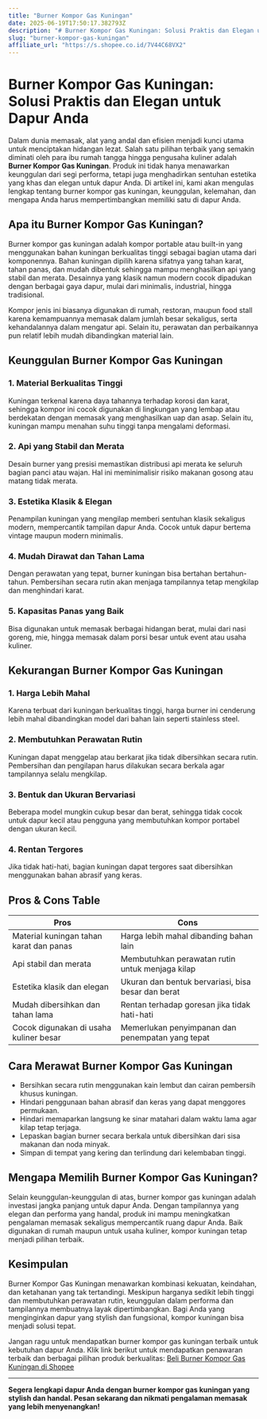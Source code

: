 ```yaml
---
title: "Burner Kompor Gas Kuningan"
date: 2025-06-19T17:50:17.382793Z
description: "# Burner Kompor Gas Kuningan: Solusi Praktis dan Elegan untuk Dapur Anda..."
slug: "burner-kompor-gas-kuningan"
affiliate_url: "https://s.shopee.co.id/7V44C68VX2"
---
```

# Burner Kompor Gas Kuningan: Solusi Praktis dan Elegan untuk Dapur Anda

Dalam dunia memasak, alat yang andal dan efisien menjadi kunci utama untuk menciptakan hidangan lezat. Salah satu pilihan terbaik yang semakin diminati oleh para ibu rumah tangga hingga pengusaha kuliner adalah **Burner Kompor Gas Kuningan**. Produk ini tidak hanya menawarkan keunggulan dari segi performa, tetapi juga menghadirkan sentuhan estetika yang khas dan elegan untuk dapur Anda. Di artikel ini, kami akan mengulas lengkap tentang burner kompor gas kuningan, keunggulan, kelemahan, dan mengapa Anda harus mempertimbangkan memiliki satu di dapur Anda.

## Apa itu Burner Kompor Gas Kuningan?

Burner kompor gas kuningan adalah kompor portable atau built-in yang menggunakan bahan kuningan berkualitas tinggi sebagai bagian utama dari komponennya. Bahan kuningan dipilih karena sifatnya yang tahan karat, tahan panas, dan mudah dibentuk sehingga mampu menghasilkan api yang stabil dan merata. Desainnya yang klasik namun modern cocok dipadukan dengan berbagai gaya dapur, mulai dari minimalis, industrial, hingga tradisional.

Kompor jenis ini biasanya digunakan di rumah, restoran, maupun food stall karena kemampuannya memasak dalam jumlah besar sekaligus, serta kehandalannya dalam mengatur api. Selain itu, perawatan dan perbaikannya pun relatif lebih mudah dibandingkan material lain.

## Keunggulan Burner Kompor Gas Kuningan

### 1. Material Berkualitas Tinggi

Kuningan terkenal karena daya tahannya terhadap korosi dan karat, sehingga kompor ini cocok digunakan di lingkungan yang lembap atau berdekatan dengan memasak yang menghasilkan uap dan asap. Selain itu, kuningan mampu menahan suhu tinggi tanpa mengalami deformasi.

### 2. Api yang Stabil dan Merata

Desain burner yang presisi memastikan distribusi api merata ke seluruh bagian panci atau wajan. Hal ini meminimalisir risiko makanan gosong atau matang tidak merata.

### 3. Estetika Klasik & Elegan

Penampilan kuningan yang mengilap memberi sentuhan klasik sekaligus modern, mempercantik tampilan dapur Anda. Cocok untuk dapur bertema vintage maupun modern minimalis.

### 4. Mudah Dirawat dan Tahan Lama

Dengan perawatan yang tepat, burner kuningan bisa bertahan bertahun-tahun. Pembersihan secara rutin akan menjaga tampilannya tetap mengkilap dan menghindari karat.

### 5. Kapasitas Panas yang Baik

Bisa digunakan untuk memasak berbagai hidangan berat, mulai dari nasi goreng, mie, hingga memasak dalam porsi besar untuk event atau usaha kuliner.

## Kekurangan Burner Kompor Gas Kuningan

### 1. Harga Lebih Mahal

Karena terbuat dari kuningan berkualitas tinggi, harga burner ini cenderung lebih mahal dibandingkan model dari bahan lain seperti stainless steel.

### 2. Membutuhkan Perawatan Rutin

Kuningan dapat menggelap atau berkarat jika tidak dibersihkan secara rutin. Pembersihan dan pengilapan harus dilakukan secara berkala agar tampilannya selalu mengkilap.

### 3. Bentuk dan Ukuran Bervariasi

Beberapa model mungkin cukup besar dan berat, sehingga tidak cocok untuk dapur kecil atau pengguna yang membutuhkan kompor portabel dengan ukuran kecil.

### 4. Rentan Tergores

Jika tidak hati-hati, bagian kuningan dapat tergores saat dibersihkan menggunakan bahan abrasif yang keras.

## Pros & Cons Table

| **Pros**                                   | **Cons**                                        |
|--------------------------------------------|-------------------------------------------------|
| Material kuningan tahan karat dan panas   | Harga lebih mahal dibanding bahan lain        |
| Api stabil dan merata                     | Membutuhkan perawatan rutin untuk menjaga kilap |
| Estetika klasik dan elegan                | Ukuran dan bentuk bervariasi, bisa besar dan berat |
| Mudah dibersihkan dan tahan lama        | Rentan terhadap goresan jika tidak hati-hati  |
| Cocok digunakan di usaha kuliner besar   | Memerlukan penyimpanan dan penempatan yang tepat |

## Cara Merawat Burner Kompor Gas Kuningan

- Bersihkan secara rutin menggunakan kain lembut dan cairan pembersih khusus kuningan.
- Hindari penggunaan bahan abrasif dan keras yang dapat menggores permukaan.
- Hindari memaparkan langsung ke sinar matahari dalam waktu lama agar kilap tetap terjaga.
- Lepaskan bagian burner secara berkala untuk dibersihkan dari sisa makanan dan noda minyak.
- Simpan di tempat yang kering dan terlindung dari kelembaban tinggi.

## Mengapa Memilih Burner Kompor Gas Kuningan?

Selain keunggulan-keunggulan di atas, burner kompor gas kuningan adalah investasi jangka panjang untuk dapur Anda. Dengan tampilannya yang elegan dan performa yang handal, produk ini mampu meningkatkan pengalaman memasak sekaligus mempercantik ruang dapur Anda. Baik digunakan di rumah maupun untuk usaha kuliner, kompor kuningan tetap menjadi pilihan terbaik.

## Kesimpulan

Burner Kompor Gas Kuningan menawarkan kombinasi kekuatan, keindahan, dan ketahanan yang tak tertandingi. Meskipun harganya sedikit lebih tinggi dan membutuhkan perawatan rutin, keunggulan dalam performa dan tampilannya membuatnya layak dipertimbangkan. Bagi Anda yang menginginkan dapur yang stylish dan fungsional, kompor kuningan bisa menjadi solusi tepat.

Jangan ragu untuk mendapatkan burner kompor gas kuningan terbaik untuk kebutuhan dapur Anda. Klik link berikut untuk mendapatkan penawaran terbaik dan berbagai pilihan produk berkualitas: [Beli Burner Kompor Gas Kuningan di Shopee](https://s.shopee.co.id/7V44C68VX2)

---

**Segera lengkapi dapur Anda dengan burner kompor gas kuningan yang stylish dan handal. Pesan sekarang dan nikmati pengalaman memasak yang lebih menyenangkan!**